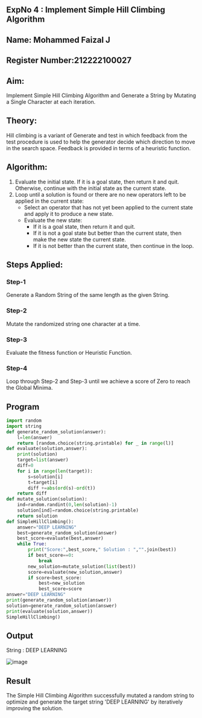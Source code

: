 ## ExpNo 4 : Implement Simple Hill Climbing Algorithm
## Name: Mohammed Faizal J
## Register Number:212222100027
## Aim:
Implement Simple Hill Climbing Algorithm and Generate a String by Mutating a Single Character at each iteration.

## Theory:
Hill climbing is a variant of Generate and test in which feedback from the test procedure is used to help the generator decide which direction to move in the search space. Feedback is provided in terms of a heuristic function.

## Algorithm:
1. Evaluate the initial state. If it is a goal state, then return it and quit. Otherwise, continue with the initial state as the current state.
2. Loop until a solution is found or there are no new operators left to be applied in the current state:
   - Select an operator that has not yet been applied to the current state and apply it to produce a new state.
   - Evaluate the new state:
     - If it is a goal state, then return it and quit.
     - If it is not a goal state but better than the current state, then make the new state the current state.
     - If it is not better than the current state, then continue in the loop.

## Steps Applied:
### Step-1
Generate a Random String of the same length as the given String.
### Step-2
Mutate the randomized string one character at a time.
### Step-3
Evaluate the fitness function or Heuristic Function.
### Step-4
Loop through Step-2 and Step-3 until we achieve a score of Zero to reach the Global Minima.

## Program
```python
import random
import string
def generate_random_solution(answer):
    l=len(answer)
    return [random.choice(string.printable) for _ in range(l)]
def evaluate(solution,answer):
    print(solution)
    target=list(answer)
    diff=0
    for i in range(len(target)):
        s=solution[i]
        t=target[i]
        diff +=abs(ord(s)-ord(t))
    return diff
def mutate_solution(solution):
    ind=random.randint(0,len(solution)-1)
    solution[ind]=random.choice(string.printable)
    return solution
def SimpleHillClimbing():
    answer="DEEP LEARNING"
    best=generate_random_solution(answer)
    best_score=evaluate(best,answer)
    while True:
        print("Score:",best_score," Solution : ","".join(best))  
        if best_score==0:
            break
        new_solution=mutate_solution(list(best))
        score=evaluate(new_solution,answer)   
        if score<best_score:
            best=new_solution
            best_score=score
answer="DEEP LEARNING"
print(generate_random_solution(answer))
solution=generate_random_solution(answer)
print(evaluate(solution,answer))
SimpleHillClimbing()
```
## Output 
String : DEEP LEARNING



![image](https://github.com/MohammedFaizal05/19AI405FUNDAMENTALSOFARTIFICIALINTELLIGENCE/assets/120553195/f0333906-3876-4db4-8b49-4b5b6c605433)

## Result
The Simple Hill Climbing Algorithm successfully mutated a random string to optimize and generate the target string 'DEEP LEARNING' by iteratively improving the solution.

